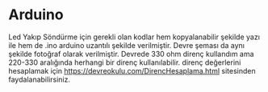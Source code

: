 # Arduino
Led Yakıp Söndürme için gerekli olan kodlar hem kopyalanabilir şekilde yazı ile hem de .ino arduino uzantılı şekilde verilmiştir.
Devre şeması da aynı şekilde fotoğraf olarak verilmiştir.
Devrede 330 ohm direnç kullandım ama 220-330 aralığında herhangi bir direnç kullanılabilir.
direnç değerlerini hesaplamak için https://devreokulu.com/DirencHesaplama.html sitesinden faydalanabilirsiniz.
